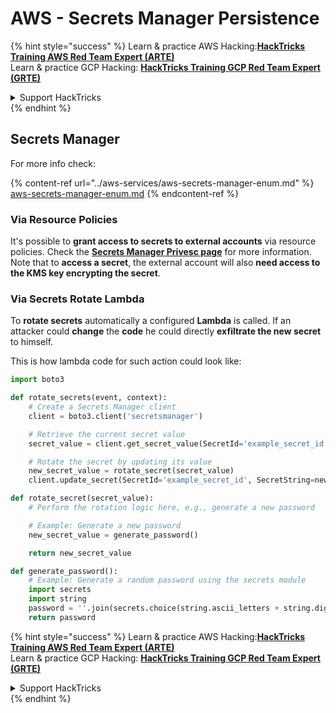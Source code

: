 # AWS - Secrets Manager Persistence

{% hint style="success" %}
Learn & practice AWS Hacking:<img src="../../../.gitbook/assets/image (1) (1) (1) (1).png" alt="" data-size="line">[**HackTricks Training AWS Red Team Expert (ARTE)**](https://training.hacktricks.xyz/courses/arte)<img src="../../../.gitbook/assets/image (1) (1) (1) (1).png" alt="" data-size="line">\
Learn & practice GCP Hacking: <img src="../../../.gitbook/assets/image (2) (1).png" alt="" data-size="line">[**HackTricks Training GCP Red Team Expert (GRTE)**<img src="../../../.gitbook/assets/image (2) (1).png" alt="" data-size="line">](https://training.hacktricks.xyz/courses/grte)

<details>

<summary>Support HackTricks</summary>

* Check the [**subscription plans**](https://github.com/sponsors/carlospolop)!
* **Join the** 💬 [**Discord group**](https://discord.gg/hRep4RUj7f) or the [**telegram group**](https://t.me/peass) or **follow** us on **Twitter** 🐦 [**@hacktricks\_live**](https://twitter.com/hacktricks_live)**.**
* **Share hacking tricks by submitting PRs to the** [**HackTricks**](https://github.com/carlospolop/hacktricks) and [**HackTricks Cloud**](https://github.com/carlospolop/hacktricks-cloud) github repos.

</details>
{% endhint %}

## Secrets Manager

For more info check:

{% content-ref url="../aws-services/aws-secrets-manager-enum.md" %}
[aws-secrets-manager-enum.md](../aws-services/aws-secrets-manager-enum.md)
{% endcontent-ref %}

### Via Resource Policies

It's possible to **grant access to secrets to external accounts** via resource policies. Check the [**Secrets Manager Privesc page**](../aws-privilege-escalation/aws-secrets-manager-privesc.md) for more information. Note that to **access a secret**, the external account will also **need access to the KMS key encrypting the secret**.

### Via Secrets Rotate Lambda

To **rotate secrets** automatically a configured **Lambda** is called. If an attacker could **change** the **code** he could directly **exfiltrate the new secret** to himself.

This is how lambda code for such action could look like:

```python
import boto3

def rotate_secrets(event, context):
    # Create a Secrets Manager client
    client = boto3.client('secretsmanager')

    # Retrieve the current secret value
    secret_value = client.get_secret_value(SecretId='example_secret_id')['SecretString']

    # Rotate the secret by updating its value
    new_secret_value = rotate_secret(secret_value)
    client.update_secret(SecretId='example_secret_id', SecretString=new_secret_value)

def rotate_secret(secret_value):
    # Perform the rotation logic here, e.g., generate a new password

    # Example: Generate a new password
    new_secret_value = generate_password()

    return new_secret_value

def generate_password():
    # Example: Generate a random password using the secrets module
    import secrets
    import string
    password = ''.join(secrets.choice(string.ascii_letters + string.digits) for i in range(16))
    return password
```

{% hint style="success" %}
Learn & practice AWS Hacking:<img src="../../../.gitbook/assets/image (1) (1) (1) (1).png" alt="" data-size="line">[**HackTricks Training AWS Red Team Expert (ARTE)**](https://training.hacktricks.xyz/courses/arte)<img src="../../../.gitbook/assets/image (1) (1) (1) (1).png" alt="" data-size="line">\
Learn & practice GCP Hacking: <img src="../../../.gitbook/assets/image (2) (1).png" alt="" data-size="line">[**HackTricks Training GCP Red Team Expert (GRTE)**<img src="../../../.gitbook/assets/image (2) (1).png" alt="" data-size="line">](https://training.hacktricks.xyz/courses/grte)

<details>

<summary>Support HackTricks</summary>

* Check the [**subscription plans**](https://github.com/sponsors/carlospolop)!
* **Join the** 💬 [**Discord group**](https://discord.gg/hRep4RUj7f) or the [**telegram group**](https://t.me/peass) or **follow** us on **Twitter** 🐦 [**@hacktricks\_live**](https://twitter.com/hacktricks_live)**.**
* **Share hacking tricks by submitting PRs to the** [**HackTricks**](https://github.com/carlospolop/hacktricks) and [**HackTricks Cloud**](https://github.com/carlospolop/hacktricks-cloud) github repos.

</details>
{% endhint %}
